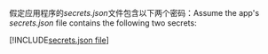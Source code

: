 <span data-ttu-id="8584d-101">假定应用程序的*secrets.json*文件包含以下两个密码：</span><span class="sxs-lookup"><span data-stu-id="8584d-101">Assume the app's *secrets.json* file contains the following two secrets:</span></span>

[!INCLUDE[secrets.json file](secrets-json-file.md)]